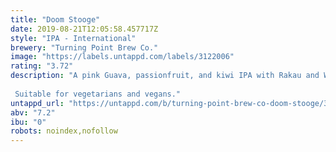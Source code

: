 ```yaml
---
title: "Doom Stooge"
date: 2019-08-21T12:05:58.457717Z
style: "IPA - International"
brewery: "Turning Point Brew Co."
image: "https://labels.untappd.com/labels/3122006"
rating: "3.72"
description: "A pink Guava, passionfruit, and kiwi IPA with Rakau and Wai-iti hops. Not just a nod to the summer but a full on headbang.  Suitable for vegetarians and vegans."
untappd_url: "https://untappd.com/b/turning-point-brew-co-doom-stooge/3122006"
abv: "7.2"
ibu: "0"
robots: noindex,nofollow
---
```

